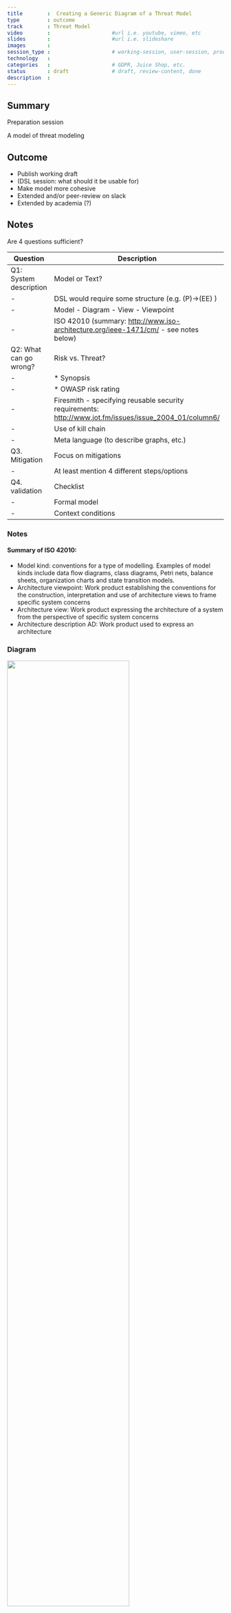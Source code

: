 ```yaml
---
title        :  Creating a Generic Diagram of a Threat Model 
type         : outcome
track        : Threat Model
video        :                    #url i.e. youtube, vimeo, etc
slides       :                    #url i.e. slideshare
images       :
session_type :                    # working-session, user-session, product-session            
technology   :
categories   :                    # GDPR, Juice Shop, etc.
status       : draft              # draft, review-content, done
description  :
---
```


## Summary
Preparation session

A model of threat modeling

## Outcome
- Publish working draft
- (DSL session: what should it be usable for)
- Make model more cohesive
- Extended and/or peer-review on slack
- Extended by academia (?)

## Notes

Are 4 questions sufficient?

Question| Description 
--------|------------
Q1: System description|Model or Text? 
-|DSL would require some structure (e.g. (P)->(EE) )
-|Model - Diagram - View - Viewpoint
-|ISO 42010 (summary: http://www.iso-architecture.org/ieee-1471/cm/ - see notes below)
Q2: What can go wrong?|Risk vs. Threat?
-|* Synopsis
-|* OWASP risk rating
-| Firesmith - specifying reusable security requirements: http://www.jot.fm/issues/issue_2004_01/column6/
-|Use of kill chain
-|Meta language (to describe graphs, etc.)
Q3. Mitigation|Focus on mitigations
-|At least mention 4 different steps/options
Q4. validation|Checklist
-|Formal model
-|Context conditions

### Notes

#### Summary of ISO 42010:
 - Model kind: conventions for a type of modelling. Examples of model kinds include data flow diagrams, class diagrams, Petri nets, balance sheets, organization charts and state transition models.
 - Architecture viewpoint:
Work product establishing the conventions for the construction, interpretation and use of architecture views to frame specific system concerns
 - Architecture view:
Work product expressing the architecture of a system from the perspective of specific system concerns
 - Architecture description AD:
Work product used to express an architecture

### Diagram

<img src="https://user-images.githubusercontent.com/22427294/58893966-0de31a80-86e9-11e9-90c5-debda7526773.png" width="75%">




